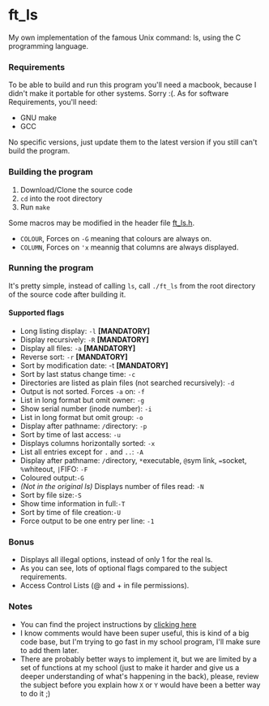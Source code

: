# ft_ls

My own implementation of the famous Unix command: ls, using the C programming language.

### Requirements
To be able to build and run this program you'll need a macbook, because I didn't make it portable for other systems. Sorry :(. As for software Requirements, you'll need:
- GNU make
- GCC

No specific versions, just update them to the latest version if you still can't build the program.

### Building the program

1. Download/Clone the source code
2. `cd` into the root directory
3. Run `make`

Some macros may be modified in the header file [ft_ls.h](./includes/ft_ls.h).  
- `COLOUR`, Forces on `-G` meaning that colours are always on.
- `COLUMN`, Forces on `'x` meannig that columns are always displayed. 

### Running the program

It's pretty simple, instead of calling `ls`, call `./ft_ls` from the root directory of the source code after building it.

#### Supported flags

- Long listing display: `-l` **[MANDATORY]** 
- Display recursively: `-R` **[MANDATORY]** 
- Display all files: `-a` **[MANDATORY]** 
- Reverse sort: `-r` **[MANDATORY]** 
- Sort by modification date: -t **[MANDATORY]** 
- Sort by last status change time: `-c` 
- Directories are listed as plain files (not searched recursively): `-d` 
- Output is not sorted. Forces `-a` on: `-f` 
- List in long format but omit owner: `-g` 
- Show serial number (inode number): `-i` 
- List in long format but omit group: `-o` 
- Display after pathname: `/`directory: `-p` 
- Sort by time of last access: `-u` 
- Displays columns horizontally sorted: `-x` 
- List all entries except for `.` and `..`: `-A` 
- Display after pathname: `/`directory, `*`executable, `@`sym link, `=`socket, `%`whiteout, `|`FIFO: `-F` 
- Coloured output:`-G` 
- *(Not in the original ls)* Displays number of files read: `-N`
- Sort by file size:`-S` 
- Show time information in full:`-T` 
- Sort by time of file creation:`-U` 
- Force output to be one entry per line: `-1`

### Bonus

- Displays all illegal options, instead of only 1 for the real ls.
- As you can see, lots of optional flags compared to the subject requirements.
- Access Control Lists (@ and + in file permissions).

### Notes

- You can find the project instructions by [clicking here](./ft_ls.en.pdf)
- I know comments would have been super useful, this is kind of a big code base, but I'm trying to go fast in my school program, I'll make sure to add them later.
- There are probably better ways to implement it, but we are limited by a set of functions at my school (just to make it harder and give us a deeper understanding of what's happening in the back), please, review the subject before you explain how `X` or `Y` would have been a better way to do it ;)
